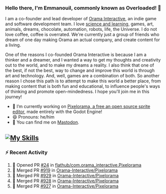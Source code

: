### Hello there, I'm Emmanouil, commonly known as Overloaded! 👋
I am a co-founder and lead developer of [Orama Interactive](https://www.orama-interactive.com/), an indie game and software development team. I love [science and learning](https://github.com/OverloadedOrama/KnowledgeBase), games, art, animals, dreams, chocolate, automation, robots, life, the Universe. I do not love coffee, coffee is overrated. We're currently just a group of friends who dream of one day making Orama an actual company, and create content for a living.

One of the reasons I co-founded Orama Interactive is because I am a thinker and a dreamer, and I wanted a way to get my thoughts and creativity out to the world, and to make my dreams a reality. I also think that one of the best, if not the best, way to change and improve this world is through art and technology. And, well, games are a combination of both. So another reason I chose this path is to attempt to make this world a better place, from making content that is both fun and educational, to influence people's ways of thinking and promote open-mindedness. I hope you'll join me in this journey!

- 🔭 I’m currently working on [Pixelorama, a free an open source sprite editor](https://github.com/Orama-Interactive/Pixelorama), made entirely with the Godot Engine!
- 😄 Pronouns: he/him
- 🐘 You can find me on <a rel="me" href="https://mastodon.social/@Overloaded">Mastodon</a>.

[![My Skills](https://skillicons.dev/icons?i=godot,py,cpp,cs,git,linux,html)](https://skillicons.dev)
---

### :zap: Recent Activity

<!--START_SECTION:activity-->
1. 💪 Opened PR [#24](https://github.com/flathub/com.orama_interactive.Pixelorama/pull/24) in [flathub/com.orama_interactive.Pixelorama](https://github.com/flathub/com.orama_interactive.Pixelorama)
2. 🎉 Merged PR [#919](https://github.com/Orama-Interactive/Pixelorama/pull/919) in [Orama-Interactive/Pixelorama](https://github.com/Orama-Interactive/Pixelorama)
3. 🎉 Merged PR [#929](https://github.com/Orama-Interactive/Pixelorama/pull/929) in [Orama-Interactive/Pixelorama](https://github.com/Orama-Interactive/Pixelorama)
4. 🎉 Merged PR [#928](https://github.com/Orama-Interactive/Pixelorama/pull/928) in [Orama-Interactive/Pixelorama](https://github.com/Orama-Interactive/Pixelorama)
5. 🎉 Merged PR [#927](https://github.com/Orama-Interactive/Pixelorama/pull/927) in [Orama-Interactive/Pixelorama](https://github.com/Orama-Interactive/Pixelorama)
<!--END_SECTION:activity-->

<!--
**OverloadedOrama/OverloadedOrama** is a ✨ _special_ ✨ repository because its `README.md` (this file) appears on your GitHub profile.

Here are some ideas to get you started:

- 👯 I’m looking to collaborate on ...
- 🤔 I’m looking for help with ...
- 💬 Ask me about ...
- 📫 How to reach me: ...
- ⚡ Fun fact: ...
-->
